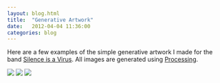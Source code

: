 ```yaml
---
layout: blog.html
title:  "Generative Artwork"
date:   2012-04-04 11:36:00
categories: blog
---
```


Here are a few examples of the simple generative artwork I made for the band <a href="http://www.twitter.com/silenceisavirus">Silence is a Virus</a>. All images are generated using <a href="http://www.processing.org">Processing</a>.

<img src="https://assets.runemadsen.com/blog/silence_cover_1.jpg">

<img src="https://assets.runemadsen.com/blog/silence_cover_2.jpg">

<img src="https://assets.runemadsen.com/blog/silence_cover_3.jpg">